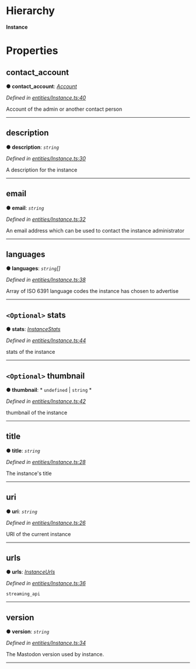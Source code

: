 

# Hierarchy

**Instance**

# Properties

<a id="contact_account"></a>

##  contact_account

**● contact_account**: *[Account](_entities_account_.account.md)*

*Defined in [entities/Instance.ts:40](https://github.com/lagunehq/core/blob/31cfc86/src/entities/Instance.ts#L40)*

Account of the admin or another contact person

___
<a id="description"></a>

##  description

**● description**: *`string`*

*Defined in [entities/Instance.ts:30](https://github.com/lagunehq/core/blob/31cfc86/src/entities/Instance.ts#L30)*

A description for the instance

___
<a id="email"></a>

##  email

**● email**: *`string`*

*Defined in [entities/Instance.ts:32](https://github.com/lagunehq/core/blob/31cfc86/src/entities/Instance.ts#L32)*

An email address which can be used to contact the instance administrator

___
<a id="languages"></a>

##  languages

**● languages**: *`string`[]*

*Defined in [entities/Instance.ts:38](https://github.com/lagunehq/core/blob/31cfc86/src/entities/Instance.ts#L38)*

Array of ISO 6391 language codes the instance has chosen to advertise

___
<a id="stats"></a>

## `<Optional>` stats

**● stats**: *[InstanceStats](_entities_instance_.instancestats.md)*

*Defined in [entities/Instance.ts:44](https://github.com/lagunehq/core/blob/31cfc86/src/entities/Instance.ts#L44)*

stats of the instance

___
<a id="thumbnail"></a>

## `<Optional>` thumbnail

**● thumbnail**: * `undefined` &#124; `string`
*

*Defined in [entities/Instance.ts:42](https://github.com/lagunehq/core/blob/31cfc86/src/entities/Instance.ts#L42)*

thumbnail of the instance

___
<a id="title"></a>

##  title

**● title**: *`string`*

*Defined in [entities/Instance.ts:28](https://github.com/lagunehq/core/blob/31cfc86/src/entities/Instance.ts#L28)*

The instance's title

___
<a id="uri"></a>

##  uri

**● uri**: *`string`*

*Defined in [entities/Instance.ts:26](https://github.com/lagunehq/core/blob/31cfc86/src/entities/Instance.ts#L26)*

URI of the current instance

___
<a id="urls"></a>

##  urls

**● urls**: *[InstanceUrls](_entities_instance_.instanceurls.md)*

*Defined in [entities/Instance.ts:36](https://github.com/lagunehq/core/blob/31cfc86/src/entities/Instance.ts#L36)*

`streaming_api`

___
<a id="version"></a>

##  version

**● version**: *`string`*

*Defined in [entities/Instance.ts:34](https://github.com/lagunehq/core/blob/31cfc86/src/entities/Instance.ts#L34)*

The Mastodon version used by instance.

___

